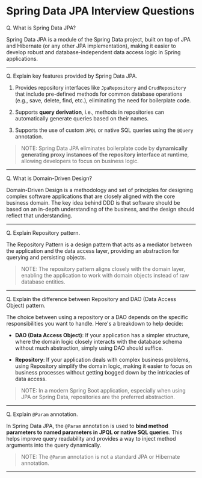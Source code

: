 # Spring Data JPA Interview Questions

Q. What is Spring Data JPA?

Spring Data JPA is a module of the Spring Data project, built on top of JPA and Hibernate (or any other JPA implementation), making it easier to develop robust and database-independent data access logic in Spring applications.

---

Q. Explain key features provided by Spring Data JPA.

1. Provides repository interfaces like `JpaRepository` and `CrudRepository` that include pre-defined methods for common database operations (e.g., save, delete, find, etc.), eliminating the need for boilerplate code. 

2. Supports **query derivation**, i.e., methods in repositories can automatically generate queries based on their names.

3. Supports the use of custom `JPQL` or native SQL queries using the `@Query` annotation.

> NOTE: Spring Data JPA eliminates boilerplate code by **dynamically generating proxy instances of the repository interface at runtime**, allowing developers to focus on business logic.

---

Q. What is Domain-Driven Design?

Domain-Driven Design is a methodology and set of principles for designing complex software applications that are closely aligned with the core business domain. The key idea behind DDD is that software should be based on an in-depth understanding of the business, and the design should reflect that understanding.

---

Q. Explain Repository pattern.

The Repository Pattern is a design pattern that acts as a mediator between the application and the data access layer, providing an abstraction for querying and persisting objects. 

> NOTE: The repository pattern aligns closely with the domain layer, enabling the application to work with domain objects instead of raw database entities.

---

Q. Explain the difference between Repository and DAO (Data Access Object) pattern.

The choice between using a repository or a DAO depends on the specific responsibilities you want to handle. Here's a breakdown to help decide:

- **DAO (Data Access Object)**: If your application has a simpler structure, where the domain logic closely interacts with the database schema without much abstraction, simply using DAO should suffice.

- **Repository**: If your application deals with complex business problems, using Repository simplify the domain logic, making it easier to focus on business processes without getting bogged down by the intricacies of data access.

> NOTE: In a modern Spring Boot application, especially when using JPA or Spring Data, repositories are the preferred abstraction.

---

Q. Explain `@Param` annotation.

In Spring Data JPA, the `@Param` annotation is used to **bind method parameters to named parameters in JPQL or native SQL queries**. This helps improve query readability and provides a way to inject method arguments into the query dynamically.

> NOTE: The `@Param` annotation is not a standard JPA or Hibernate annotation. 

---


